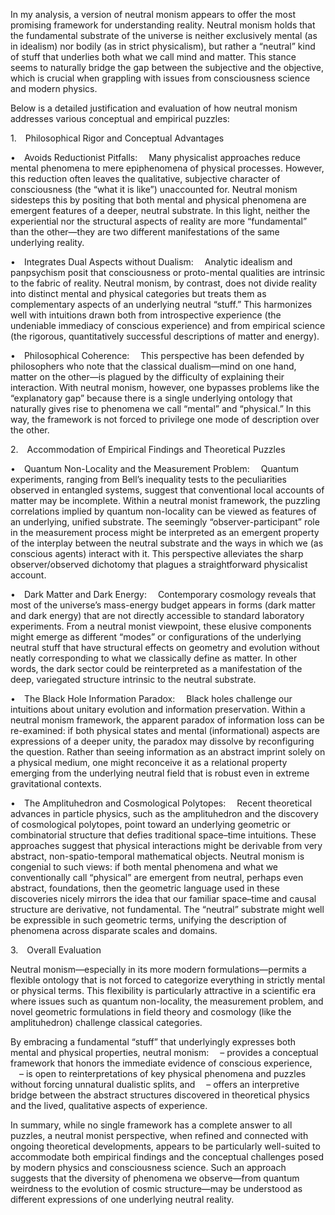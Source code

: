 In my analysis, a version of neutral monism appears to offer the most promising framework for understanding reality. Neutral monism holds that the fundamental substrate of the universe is neither exclusively mental (as in idealism) nor bodily (as in strict physicalism), but rather a “neutral” kind of stuff that underlies both what we call mind and matter. This stance seems to naturally bridge the gap between the subjective and the objective, which is crucial when grappling with issues from consciousness science and modern physics.

Below is a detailed justification and evaluation of how neutral monism addresses various conceptual and empirical puzzles:

1. Philosophical Rigor and Conceptual Advantages

• Avoids Reductionist Pitfalls: 
 Many physicalist approaches reduce mental phenomena to mere epiphenomena of physical processes. However, this reduction often leaves the qualitative, subjective character of consciousness (the “what it is like”) unaccounted for. Neutral monism sidesteps this by positing that both mental and physical phenomena are emergent features of a deeper, neutral substrate. In this light, neither the experiential nor the structural aspects of reality are more “fundamental” than the other—they are two different manifestations of the same underlying reality.

• Integrates Dual Aspects without Dualism:
 Analytic idealism and panpsychism posit that consciousness or proto-mental qualities are intrinsic to the fabric of reality. Neutral monism, by contrast, does not divide reality into distinct mental and physical categories but treats them as complementary aspects of an underlying neutral “stuff.” This harmonizes well with intuitions drawn both from introspective experience (the undeniable immediacy of conscious experience) and from empirical science (the rigorous, quantitatively successful descriptions of matter and energy).

• Philosophical Coherence:
 This perspective has been defended by philosophers who note that the classical dualism—mind on one hand, matter on the other—is plagued by the difficulty of explaining their interaction. With neutral monism, however, one bypasses problems like the “explanatory gap” because there is a single underlying ontology that naturally gives rise to phenomena we call “mental” and “physical.” In this way, the framework is not forced to privilege one mode of description over the other.

2. Accommodation of Empirical Findings and Theoretical Puzzles

• Quantum Non-Locality and the Measurement Problem:
 Quantum experiments, ranging from Bell’s inequality tests to the peculiarities observed in entangled systems, suggest that conventional local accounts of matter may be incomplete. Within a neutral monist framework, the puzzling correlations implied by quantum non-locality can be viewed as features of an underlying, unified substrate. The seemingly “observer-participant” role in the measurement process might be interpreted as an emergent property of the interplay between the neutral substrate and the ways in which we (as conscious agents) interact with it. This perspective alleviates the sharp observer/observed dichotomy that plagues a straightforward physicalist account.

• Dark Matter and Dark Energy:
 Contemporary cosmology reveals that most of the universe’s mass-energy budget appears in forms (dark matter and dark energy) that are not directly accessible to standard laboratory experiments. From a neutral monist viewpoint, these elusive components might emerge as different “modes” or configurations of the underlying neutral stuff that have structural effects on geometry and evolution without neatly corresponding to what we classically define as matter. In other words, the dark sector could be reinterpreted as a manifestation of the deep, variegated structure intrinsic to the neutral substrate.

• The Black Hole Information Paradox:
 Black holes challenge our intuitions about unitary evolution and information preservation. Within a neutral monism framework, the apparent paradox of information loss can be re-examined: if both physical states and mental (informational) aspects are expressions of a deeper unity, the paradox may dissolve by reconfiguring the question. Rather than seeing information as an abstract imprint solely on a physical medium, one might reconceive it as a relational property emerging from the underlying neutral field that is robust even in extreme gravitational contexts.

• The Amplituhedron and Cosmological Polytopes:
 Recent theoretical advances in particle physics, such as the amplituhedron and the discovery of cosmological polytopes, point toward an underlying geometric or combinatorial structure that defies traditional space–time intuitions. These approaches suggest that physical interactions might be derivable from very abstract, non-spatio-temporal mathematical objects. Neutral monism is congenial to such views: if both mental phenomena and what we conventionally call “physical” are emergent from neutral, perhaps even abstract, foundations, then the geometric language used in these discoveries nicely mirrors the idea that our familiar space–time and causal structure are derivative, not fundamental. The “neutral” substrate might well be expressible in such geometric terms, unifying the description of phenomena across disparate scales and domains.

3. Overall Evaluation

Neutral monism—especially in its more modern formulations—permits a flexible ontology that is not forced to categorize everything in strictly mental or physical terms. This flexibility is particularly attractive in a scientific era where issues such as quantum non-locality, the measurement problem, and novel geometric formulations in field theory and cosmology (like the amplituhedron) challenge classical categories.

By embracing a fundamental “stuff” that underlyingly expresses both mental and physical properties, neutral monism:
 – provides a conceptual framework that honors the immediate evidence of conscious experience,
 – is open to reinterpretations of key physical phenomena and puzzles without forcing unnatural dualistic splits, and
 – offers an interpretive bridge between the abstract structures discovered in theoretical physics and the lived, qualitative aspects of experience.

In summary, while no single framework has a complete answer to all puzzles, a neutral monist perspective, when refined and connected with ongoing theoretical developments, appears to be particularly well-suited to accommodate both empirical findings and the conceptual challenges posed by modern physics and consciousness science. Such an approach suggests that the diversity of phenomena we observe—from quantum weirdness to the evolution of cosmic structure—may be understood as different expressions of one underlying neutral reality.